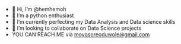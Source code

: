 - 👋 Hi, I’m @hemhemoh
- 👀 I’m a python enthusiast
- 🌱 I’m currently perfecting my Data Analysis and Data science skills
- 💞️ I’m looking to collaborate on Data Science projects
- YOU CAN REACH ME via moyosoreoduwole@gmail.com

<!---
hemhemoh/hemhemoh is a ✨ special ✨ repository because its `README.md` (this file) appears on your GitHub profile.
You can click the Preview link to take a look at your changes.
--->
